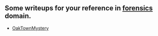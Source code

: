 ## Some writeups for your reference in [forensics](https://en.wikipedia.org/wiki/Computer_forensics) domain.

* [OakTownMystery](http://klsgit-wgcs.github.io/VishwaCTF-2023/writeups/Forensics/OakvilleTownMystery.md)
